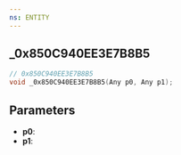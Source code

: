 ```yaml
---
ns: ENTITY
---
```

## _0x850C940EE3E7B8B5

```c
// 0x850C940EE3E7B8B5
void _0x850C940EE3E7B8B5(Any p0, Any p1);
```

## Parameters
* **p0**:
* **p1**:
